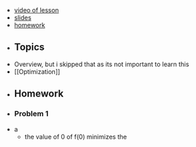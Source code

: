 - [video of lesson](https://www.youtube.com/watch?v=J8Eh7RqggsU)
- [slides](https://stanford-cs221.github.io/autumn2019/lectures/index.html#include=overview.js&mode=print1pp)
- [homework](https://stanford-cs221.github.io/autumn2019/assignments/foundations/index.html)
- ## Topics
- Overview, but i skipped that as its not important to learn this
- [[Optimization]]
- ## Homework
- ### Problem 1
- a
	- the value of 0 of f(0) minimizes the